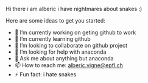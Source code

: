  Hi there i am alberic i have nightmares about snakes :)

Here are some ideas to get you started:

- 🔭 I’m currently working on geting github to work 
- 🌱 I’m currently learning github
- 👯 I’m looking to collaborate on github project
- 🤔 I’m looking for help with anaconda 
- 💬 Ask me about anything but anaconda
- 📫 How to reach me: alberic.vigne@epfl.ch
- ⚡ Fun fact: i hate snakes 

